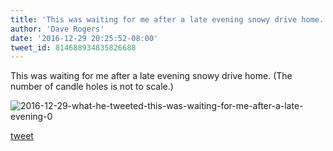```yaml
---
title: 'This was waiting for me after a late evening snowy drive home. (The number...'
author: 'Dave Rogers'
date: '2016-12-29 20:25:52-08:00'
tweet_id: 814688934835826688
---
```

This was waiting for me after a late evening snowy drive home. (The number of candle holes is not to scale.)

![2016-12-29-what-he-tweeted-this-was-waiting-for-me-after-a-late-evening-0](/heap/2016-12-29-what-he-tweeted-this-was-waiting-for-me-after-a-late-evening-0.jpg)

[tweet](https://twitter.com/yukondude/status/814688934835826688)